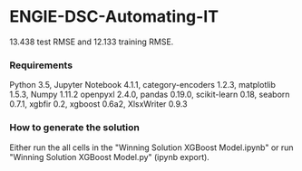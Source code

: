 ﻿# ENGIE-DSC-Automating-IT

13.438 test RMSE and 12.133 training RMSE.

### Requirements

Python 3.5, Jupyter Notebook 4.1.1, category-encoders 1.2.3, matplotlib 1.5.3, Numpy 1.11.2
openpyxl 2.4.0, pandas 0.19.0, scikit-learn 0.18, seaborn 0.7.1, xgbfir 0.2, xgboost 0.6a2,
XlsxWriter 0.9.3

### How to generate the solution

Either run the all cells in the "Winning Solution XGBoost Model.ipynb" or run 
"Winning Solution XGBoost Model.py" (ipynb export).

